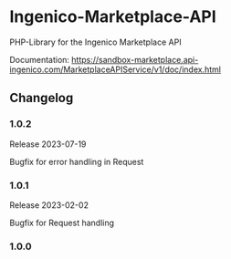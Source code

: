 # Ingenico-Marketplace-API
PHP-Library for the Ingenico Marketplace API

Documentation: https://sandbox-marketplace.api-ingenico.com/MarketplaceAPIService/v1/doc/index.html

## Changelog

### 1.0.2

Release 2023-07-19

Bugfix for error handling in Request

### 1.0.1

Release 2023-02-02

Bugfix for Request handling

### 1.0.0